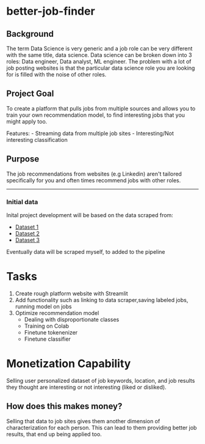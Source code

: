 # better-job-finder

## Background

The term Data Science is very generic and a job role can be very different with the same title, data science. Data science can be broken down into 3 roles: Data engineer, Data analyst, ML engineer. The problem with a lot of job posting websites is that the particular data science role you are looking for is filled with the noise of other roles.

## Project Goal

To create a platform that pulls jobs from multiple sources and allows you to train your own recommendation model, to find interesting jobs that you might apply too.

Features:
    - Streaming data from multiple job sites
    - Interesting/Not interesting classification

## Purpose

The job recommendations from websites (e.g Linkedin) aren't tailored specifically for you and often times recommend jobs with other roles.

----------------------------------------------------------------------------------------------------

### Initial data
Inital project development will be based on the data scraped from:

- [Dataset 1](https://www.kaggle.com/jobspikr/data-scientist-job-postings-from-the-usa)
- [Dataset 2](https://www.kaggle.com/rashikrahmanpritom/data-science-job-posting-on-glassdoor)
- [Dataset 3](https://www.kaggle.com/andrewmvd/data-scientist-jobs)

Eventually data will be scraped myself, to added to the pipeline

# Tasks
1. Create rough platform website with Streamlit
2. Add functionality such as linking to data scraper,saving labeled jobs, running model on jobs
3. Optimize recommendation model
    - Dealing with disproportionate classes
    - Training on Colab
    - Finetune tokenenizer
    - Finetune classifier



# Monetization Capability
Selling user personalized dataset of job keywords, location, and job results they thought are interesting or not interesting (liked or disliked).

## How does this makes money?
Selling that data to job sites gives them another dimension of characterization for each person. This can lead to them providing better job results, that end up being applied too.